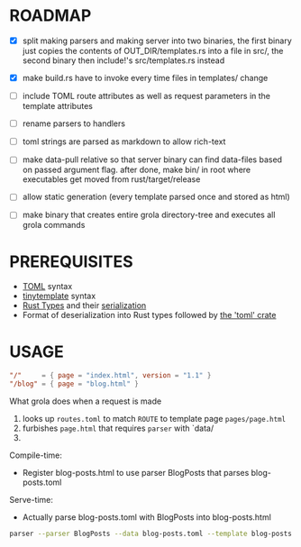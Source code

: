 
# ROADMAP
+ [x] split making parsers and making server into two binaries,
      the first binary just copies the contents of OUT_DIR/templates.rs into a file in src/,
      the second binary then include!'s src/templates.rs instead
+ [x] make build.rs have to invoke every time files in templates/ change
+ [ ] include TOML route attributes as well as request parameters in the template attributes
+ [ ] rename parsers to handlers
+ [ ] toml strings are parsed as markdown to allow rich-text
+ [ ] make data-pull relative so that server binary can find data-files based on passed argument
      flag. after done, make bin/ in root where executables get moved from rust/target/release
+ [ ] allow static generation (every template parsed once and stored as html)
+ [ ] make binary that creates entire grola directory-tree and executes all grola commands


# PREREQUISITES
+ [TOML](https://toml.io/en/) syntax
+ [tinytemplate](https://docs.rs/tinytemplate/) syntax
+ [Rust Types](https://doc.rust-lang.org/rust-by-example/custom_types/structs.html) and their [serialization](https://serde.rs/)
+ Format of deserialization into Rust types followed by [the 'toml' crate](https://docs.rs/toml/)


# USAGE

```toml
"/"     = { page = "index.html", version = "1.1" }
"/blog" = { page = "blog.html" }
```


What grola does when a request is made
1. looks up `routes.toml` to match `ROUTE` to template page `pages/page.html`
2. furbishes `page.html` that requires `parser` with `data/
3. 

Compile-time:
+ Register blog-posts.html to use parser BlogPosts that parses blog-posts.toml

Serve-time:
+ Actually parse blog-posts.toml with BlogPosts into blog-posts.html

```sh
parser --parser BlogPosts --data blog-posts.toml --template blog-posts.html
```
